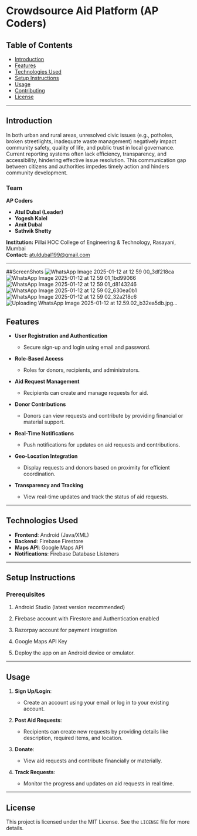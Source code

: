 # Crowdsource Aid Platform (AP Coders)

## Table of Contents
- [Introduction](#introduction)
- [Features](#features)
- [Technologies Used](#technologies-used)
- [Setup Instructions](#setup-instructions)
- [Usage](#usage)
- [Contributing](#contributing)
- [License](#license)

---

## Introduction
In both urban and rural areas, unresolved civic issues (e.g., potholes, 
broken streetlights, inadequate waste management) negatively impact 
community safety, quality of life, and public trust in local governance. 
Current reporting systems often lack efficiency, transparency, and 
accessibility, hindering effective issue resolution. This communication 
gap between citizens and authorities impedes timely action and hinders 
community development. 

### Team
**AP Coders**  
- **Atul Dubal (Leader)**  
- **Yogesh Kalel**  
- **Amit Dubal**  
- **Sathvik Shetty**  

**Institution:** Pillai HOC College of Engineering & Technology, Rasayani, Mumbai  
**Contact:** atuldubal199@gmail.com

---

##ScreenShots
![WhatsApp Image 2025-01-12 at 12 59 00_3df218ca](https://github.com/user-attachments/assets/e7ba2289-e70d-4b66-b74a-e816c99c675f)
![WhatsApp Image 2025-01-12 at 12 59 01_1bd99066](https://github.com/user-attachments/assets/50be294f-07b1-4668-97b0-91947c3afd97)
![WhatsApp Image 2025-01-12 at 12 59 01_d8143246](https://github.com/user-attachments/assets/5c985259-103e-4252-a83d-c73fe697c00a)
![WhatsApp Image 2025-01-12 at 12 59 02_630ea0b1](https://github.com/user-attachments/assets/e3bc7cc8-daa5-40ca-92fc-c09e9f33843e)
![WhatsApp Image 2025-01-12 at 12 59 02_32a218c6](https://github.com/user-attachments/assets/5d3ef34d-8e88-4c31-9410-9d085e9b27c7)
![Uploading WhatsApp Image 2025-01-12 at 12.59.02_b32ea5db.jpg…]()




## Features
- **User Registration and Authentication**
  - Secure sign-up and login using email and password.

- **Role-Based Access**
  - Roles for donors, recipients, and administrators.

- **Aid Request Management**
  - Recipients can create and manage requests for aid.

- **Donor Contributions**
  - Donors can view requests and contribute by providing financial or material support.

- **Real-Time Notifications**
  - Push notifications for updates on aid requests and contributions.

- **Geo-Location Integration**
  - Display requests and donors based on proximity for efficient coordination.

- **Transparency and Tracking**
  - View real-time updates and track the status of aid requests.

---

## Technologies Used
- **Frontend**: Android (Java/XML)
- **Backend**: Firebase Firestore
- **Maps API**: Google Maps API
- **Notifications**: Firebase Database Listeners

---

## Setup Instructions

### Prerequisites
1. Android Studio (latest version recommended)
2. Firebase account with Firestore and Authentication enabled
3. Razorpay account for payment integration
4. Google Maps API Key

6. Deploy the app on an Android device or emulator.

---

## Usage
1. **Sign Up/Login**:
   - Create an account using your email or log in to your existing account.

2. **Post Aid Requests**:
   - Recipients can create new requests by providing details like description, required items, and location.

3. **Donate**:
   - View aid requests and contribute financially or materially.

4. **Track Requests**:
   - Monitor the progress and updates on aid requests in real time.

---

## License
This project is licensed under the MIT License. See the `LICENSE` file for more details.

